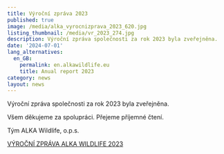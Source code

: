 ```yaml
---
title: Výroční zpráva 2023
published: true
image: /media/alka_vyrocnizprava_2023_620.jpg
listing_thumbnail: /media/vr_2023_274.jpg
description: Výroční zpráva společnosti za rok 2023 byla zveřejněna.
date: '2024-07-01'
lang_alternatives:
  en_GB:
    permalink: en.alkawildlife.eu
    title: Anual report 2023
category: news
layout: news
---
```

Výroční zpráva společnosti za rok 2023 byla zveřejněna.



Všem děkujeme za spolupráci. Přejeme příjemné čtení.



Tým ALKA Wildlife, o.p.s.



[VÝROČNÍ ZPRÁVA ALKA WILDLIFE 2023](/media/2024/ALKA_vyrocnizprava_2023_final.pdf)
